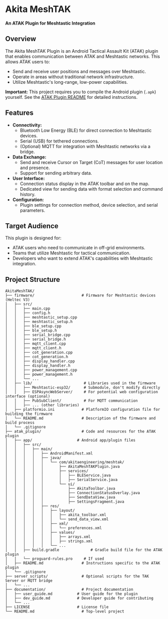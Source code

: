 # Akita MeshTAK

**An ATAK Plugin for Meshtastic Integration**

## Overview

The Akita MeshTAK Plugin is an Android Tactical Assault Kit (ATAK) plugin that enables communication between ATAK and Meshtastic networks.  This allows ATAK users to:

* Send and receive user positions and messages over Meshtastic.
* Operate in areas without traditional network infrastructure.
* Utilize Meshtastic's long-range, low-power capabilities.

**Important:** This project requires you to compile the Android plugin (`.apk`) yourself.  See the [ATAK Plugin README](atak_plugin/README.md) for detailed instructions.

## Features

* **Connectivity:**
    * Bluetooth Low Energy (BLE) for direct connection to Meshtastic devices.
    * Serial (USB) for tethered connections.
    * (Optional) MQTT for integration with Meshtastic networks via a bridge.
* **Data Exchange:**
    * Send and receive Cursor on Target (CoT) messages for user location and presence.
    * Support for sending arbitrary data.
* **User Interface:**
    * Connection status display in the ATAK toolbar and on the map.
    * Dedicated view for sending data with format selection and command history.
* **Configuration:**
    * Plugin settings for connection method, device selection, and serial parameters.

## Target Audience

This plugin is designed for:

* ATAK users who need to communicate in off-grid environments.
* Teams that utilize Meshtastic for tactical communication.
* Developers who want to extend ATAK's capabilities with Meshtastic integration.

## Project Structure

```
AkitaMeshTAK/
├── firmware/                     # Firmware for Meshtastic devices (Heltec V3)
│   ├── src/
│   │   ├── main.cpp
│   │   ├── config.h
│   │   ├── meshtastic_setup.cpp
│   │   ├── meshtastic_setup.h
│   │   ├── ble_setup.cpp
│   │   ├── ble_setup.h
│   │   ├── serial_bridge.cpp
│   │   ├── serial_bridge.h
│   │   ├── mqtt_client.cpp
│   │   ├── mqtt_client.h
│   │   ├── cot_generation.cpp
│   │   ├── cot_generation.h
│   │   ├── display_handler.cpp
│   │   ├── display_handler.h
│   │   ├── power_management.cpp
│   │   ├── power_management.h
│   │   └── ...
│   ├── lib/                       # Libraries used in the firmware
│   │   ├── Meshtastic-esp32/      # Submodule, don't modify directly
│   │   ├── ESPAsyncWebServer/     # For potential web configuration interface (optional)
│   │   ├── PubSubClient/          # For MQTT communication
│   │   ├── ... (other libraries)
│   ├── platformio.ini            # PlatformIO configuration file for building the firmware
│   └── README.md                 # Description of the firmware and build process
│   └── .gitignore
├── atak_plugin/                  # Code and resources for the ATAK plugin
│   ├── app/                    # Android app/plugin files
│   │   ├── src/
│   │   │   ├── main/
│   │   │   │   ├── AndroidManifest.xml
│   │   │   │   ├── java/
│   │   │   │   │   └── com/akitaengineering/meshtak/
│   │   │   │   │       ├── AkitaMeshTAKPlugin.java
│   │   │   │   │       ├── services/
│   │   │   │   │       │   ├── BLEService.java
│   │   │   │   │       │   ├── SerialService.java
│   │   │   │   │       └── ui/
│   │   │   │   │           ├── AkitaToolbar.java
│   │   │   │   │           ├── ConnectionStatusOverlay.java
│   │   │   │   │           ├── SendDataView.java
│   │   │   │   │           ├── SettingsFragment.java
│   │   │   │   ├── res/
│   │   │   │   │   ├── layout/
│   │   │   │   │   │   ├── akita_toolbar.xml
│   │   │   │   │   │   └── send_data_view.xml
│   │   │   │   │   ├── xml/
│   │   │   │   │   │   └── preferences.xml
│   │   │   │   │   ├── values/
│   │   │   │   │   │   ├── arrays.xml
│   │   │   │   │   │   ├── strings.xml
│   │   │   │   │   └── ...
│   │   ├── build.gradle              # Gradle build file for the ATAK plugin
│   │   └── proguard-rules.pro     # If used
│   ├── README.md                 # Instructions specific to the ATAK plugin
│   └── .gitignore
├── server_scripts/               # Optional scripts for the TAK Server or MQTT bridge
│   └── ...
├── documentation/                # Project documentation
│   ├── user_guide.md           # User guide for the plugin
│   ├── dev_guide.md            # Developer guide for contributing
│   └── ...
├── LICENSE                     # License file
└── README.md                     # Top-level project
```
